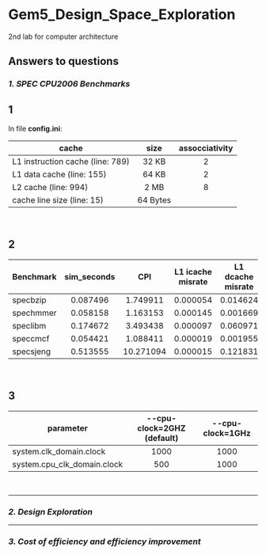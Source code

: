 # Gem5_Design_Space_Exploration
2nd lab for computer architecture


## Answers to questions


### _1. SPEC CPU2006 Benchmarks_
## 1
In file **config.ini**: <br/>

|cache     |  size |  assocciativity |
|----------|:------------:|:-----------------:|
|L1 instruction cache (line: 789)| 32 KB | 2 |   
|L1 data cache (line: 155) | 64 KB | 2 |
|L2 cache (line: 994) | 2 MB | 8 |
|cache line size (line: 15) | 64 Bytes|  |

<br/>

## 2
|Benchmark     |  sim_seconds |  CPI | L1 icache misrate| L1 dcache misrate| L2 cache misrate|
|--------------|:------------:|:----:|:-----------------:|:-----------------:|:----------------:|
|specbzip      | 0.087496 | 1.749911 | 0.000054 | 0.014624 | 0.266438 |  
|spechmmer     | 0.058158 | 1.163153 | 0.000145 | 0.001669 | 0.081377 |
|speclibm      | 0.174672 | 3.493438 | 0.000097 | 0.060971 | 0.999967 |
|speccmcf      | 0.054421 | 1.088411 | 0.000019 | 0.001955 | 0.726153 |
|specsjeng     | 0.513555 | 10.271094| 0.000015 | 0.121831 | 0.999979 |

<br/>

## 3
|parameter                   |  --cpu-clock=2GHZ (default) | --cpu-clock=1GHz |
|----------------------------|:---------------------------:|:----------------:|
|system.clk_domain.clock     |           1000              |        1000      |   
|system.cpu_clk_domain.clock |            500              |        1000      |

<br/>

---

### _2. Design Exploration_


---

### _3. Cost of efficiency and efficiency improvement_
